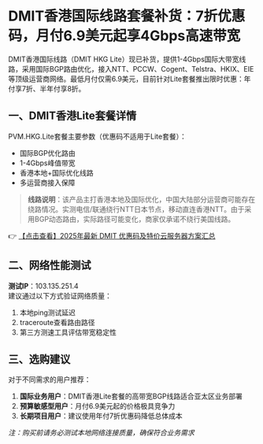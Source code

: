 # DMIT香港国际线路套餐补货：7折优惠码，月付6.9美元起享4Gbps高速带宽

DMIT香港国际线路（DMIT HKG Lite）现已补货，提供1-4Gbps国际大带宽线路，采用国际BGP路由优化，接入NTT、PCCW、Cogent、Telstra、HKIX、EIE等顶级运营商网络。最低月付仅需6.9美元，目前针对Lite套餐推出限时优惠：年付享7折、半年付享8折。

## 一、DMIT香港Lite套餐详情

PVM.HKG.Lite套餐主要参数（优惠码不适用于Lite套餐）：
- 国际BGP优化路由
- 1-4Gbps峰值带宽
- 香港本地+国际优化线路
- 多运营商接入保障

> **线路说明**：该产品主打香港本地及国际优化，中国大陆部分运营商可能存在绕路情况。实测电信/联通绕行NTT日本节点，移动直连香港NTT。由于采用BGP动态路由，实际路径可能变化，商家仅承诺不绕行美国线路。

👉 [【点击查看】2025年最新 DMIT 优惠码及特价云服务器方案汇总](https://bit.ly/dmit_coupon)

## 二、网络性能测试

**测试IP**：103.135.251.4  
建议通过以下方式验证网络质量：
1. 本地ping测试延迟
2. traceroute查看路由路径
3. 第三方测速工具评估带宽稳定性

## 三、选购建议

对于不同需求的用户推荐：
1. **国际业务用户**：DMIT香港Lite套餐的高带宽BGP线路适合亚太区业务部署
2. **预算敏感型用户**：月付6.9美元起的价格极具竞争力
3. **长期项目用户**：建议使用年付7折优惠码降低总体成本

*注：购买前请务必测试本地网络连接质量，确保符合业务需求*